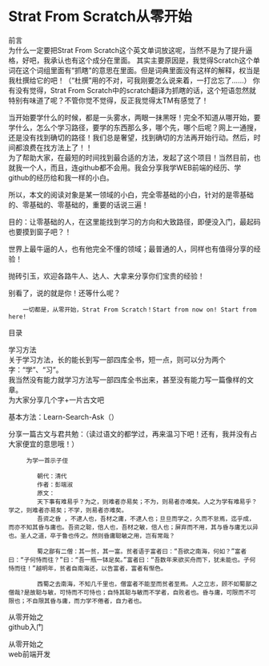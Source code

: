 # Strat From Scratch从零开始

前言    
    为什么一定要把Strat From Scratch这个英文单词放这呢，当然不是为了提升逼格，好吧，我承认也有这个成分在里面。
    其实主要原因是，我觉得Scratch这个单词在这个词组里面有“抓瞎"的意思在里面。但是词典里面没有这样的解释，权当是我杜撰给它的吧！（“杜撰”用的不对，可我刚要怎么说来着，一打岔忘了……）
  你有没有觉得，Strat From Scratch中的scratch翻译为抓瞎的话，这个短语忽然就特别有味道了呢？不管你觉不觉得，反正我觉得太TM有感觉了！  

  当开始要学什么的时候，都是一头雾水，两眼一抹黑呀！完全不知道从哪开始，要学什么，怎么个学习路径，要学的东西那么多，哪个先，哪个后呢？网上一通搜，还是没有找到确切的路径！我们总是奢望，找到确切的方法再开始行动。然后，时间都浪费在找方法上了！！  
    为了帮助大家，在最短的时间找到最合适的方法，发起了这个项目！当然目前，也就我一个人，而且，连github都不会用。我会分享我学WEB前端的经历、学github的经历给和我一样的小白。 

所以，本文的阅读对象是某一领域的小白，完全零基础的小白，针对的是零基础的、零基础的、零基础的，重要的话说三遍！  

目的：让零基础的人，在这里能找到学习的方向和大致路径，即便没入门，最起码也要摸到窗子吧？！


  世界上最牛逼的人，也有他完全不懂的领域；最普通的人，同样也有值得分享的经验！

抛砖引玉，欢迎各路牛人、达人、大拿来分享你们宝贵的经验！  
 
别看了，说的就是你！还等什么呢？
    
        一切都是，从零开始，Strat From Scratch！Start from now on! Start from here!
      
  
  
目录  

学习方法  
关于学习方法，长的能长到写一部四库全书，短一点，则可以分为两个字：“学”、“习”。  
我当然没有能力就学习方法写一部四库全书出来，甚至没有能力写一篇像样的文章。  
为大家分享几个字+一片古文吧

基本方法：Learn-Search-Ask（）  

分享一篇古文与君共勉：（读过语文的都学过，再来温习下吧！还有，我并没有占大家便宜的意思哦！）  
  
  
         为学一首示子侄

            朝代：清代
            作者：彭端淑
            原文：
            天下事有难易乎？为之，则难者亦易矣；不为，则易者亦难矣。人之为学有难易乎？学之，则难者亦易矣；不学，则易者亦难矣。  
            吾资之昏 ，不逮人也，吾材之庸，不逮人也；旦旦而学之，久而不怠焉，迄乎成，而亦不知其昏与庸也。吾资之聪，倍人也，吾材之敏，倍人也；屏弃而不用，其与昏与庸无以异也。圣人之道，卒于鲁也传之。然则昏庸聪敏之用，岂有常哉？  
            
            蜀之鄙有二僧：其一贫，其一富。贫者语于富者曰：“吾欲之南海，何如？”富者曰：“子何恃而往？”曰：“吾一瓶一钵足矣。”富者曰：“吾数年来欲买舟而下，犹未能也。子何恃而往！”越明年，贫者自南海还，以告富者，富者有惭色。  
            
            西蜀之去南海，不知几千里也，僧富者不能至而贫者至焉。人之立志，顾不如蜀鄙之僧哉?是故聪与敏，可恃而不可恃也；自恃其聪与敏而不学者，自败者也。昏与庸，可限而不可限也；不自限其昏与庸，而力学不倦者，自力者也。  

  
  从零开始之   
  github入门

从零开始之  
web前端开发


